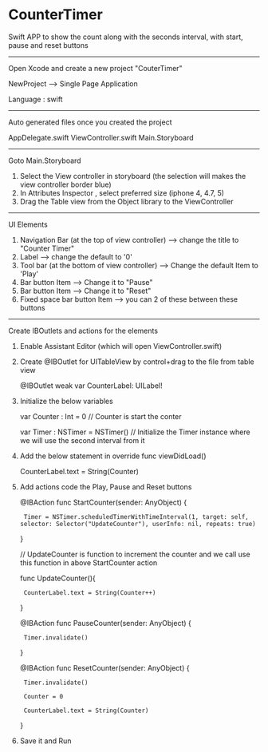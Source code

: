 # CounterTimer
Swift APP to show the count along with the seconds interval, with start, pause and reset buttons

------

Open Xcode and create a new project "CouterTimer"

NewProject --> Single Page Application 

Language : swift

--------------

Auto generated files once you created the project

AppDelegate.swift
ViewController.swift
Main.Storyboard

--------------

Goto Main.Storyboard

1. Select the View controller in storyboard (the selection will makes the view controller border blue)
2. In Attributes Inspector , select preferred size (iphone 4, 4.7, 5)
3. Drag the Table view from the Object library to the ViewController

--------------

UI Elements

  1. Navigation Bar (at the top of view controller) --> change the title to "Counter Timer"
  2. Label --> change the default to '0'
  3. Tool bar (at the bottom of view controller) --> Change the default Item to 'Play'
  4. Bar button Item --> Change it to "Pause"
  5. Bar button Item --> Change it to "Reset"
  6. Fixed space bar button Item --> you can 2 of these between these buttons
  
--------------

Create IBOutlets and actions for the elements

1. Enable Assistant Editor (which will open ViewController.swift)
2. Create @IBOutlet for UITableView by control+drag to the file from table view
 

    @IBOutlet weak var CounterLabel: UILabel!
    
    
3. Initialize the below variables

    var Counter : Int = 0 // Counter is start the conter 
    
    var Timer : NSTimer = NSTimer() // Initialize the Timer instance where we will use the second interval from it

4. Add the below statement in override func viewDidLoad()

    CounterLabel.text = String(Counter)
    
5. Add actions code the Play, Pause and Reset buttons
    
    @IBAction func StartCounter(sender: AnyObject) {

        Timer = NSTimer.scheduledTimerWithTimeInterval(1, target: self, selector: Selector("UpdateCounter"), userInfo: nil, repeats: true)
        
    }
    
    // UpdateCounter is function to increment the counter and we call use this function in above StartCounter action
    
    func UpdateCounter(){
    
        CounterLabel.text = String(Counter++)
        
    }
    
    
    @IBAction func PauseCounter(sender: AnyObject) {
    
        Timer.invalidate()
        
    }
    
    
    @IBAction func ResetCounter(sender: AnyObject) {
    
        Timer.invalidate()
        
        Counter = 0
        
        CounterLabel.text = String(Counter)
        
    }
    


6. Save it and Run
